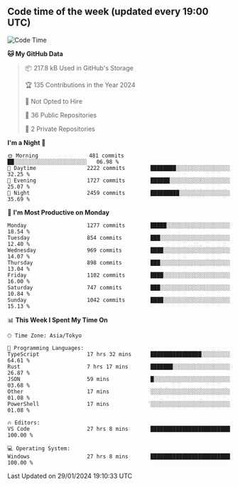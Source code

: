 ## Code time of the week (updated every 19:00 UTC)

<!--START_SECTION:waka-->
![Code Time](http://img.shields.io/badge/Code%20Time-2%2C589%20hrs%2043%20mins-blue)

**🐱 My GitHub Data** 

> 📦 217.8 kB Used in GitHub's Storage 
 > 
> 🏆 135 Contributions in the Year 2024
 > 
> 🚫 Not Opted to Hire
 > 
> 📜 36 Public Repositories 
 > 
> 🔑 2 Private Repositories 
 > 
**I'm a Night 🦉** 

```text
🌞 Morning                481 commits         ██░░░░░░░░░░░░░░░░░░░░░░░   06.98 % 
🌆 Daytime                2222 commits        ████████░░░░░░░░░░░░░░░░░   32.25 % 
🌃 Evening                1727 commits        ██████░░░░░░░░░░░░░░░░░░░   25.07 % 
🌙 Night                  2459 commits        █████████░░░░░░░░░░░░░░░░   35.69 % 
```
📅 **I'm Most Productive on Monday** 

```text
Monday                   1277 commits        █████░░░░░░░░░░░░░░░░░░░░   18.54 % 
Tuesday                  854 commits         ███░░░░░░░░░░░░░░░░░░░░░░   12.40 % 
Wednesday                969 commits         ████░░░░░░░░░░░░░░░░░░░░░   14.07 % 
Thursday                 898 commits         ███░░░░░░░░░░░░░░░░░░░░░░   13.04 % 
Friday                   1102 commits        ████░░░░░░░░░░░░░░░░░░░░░   16.00 % 
Saturday                 747 commits         ███░░░░░░░░░░░░░░░░░░░░░░   10.84 % 
Sunday                   1042 commits        ████░░░░░░░░░░░░░░░░░░░░░   15.13 % 
```


📊 **This Week I Spent My Time On** 

```text
🕑︎ Time Zone: Asia/Tokyo

💬 Programming Languages: 
TypeScript               17 hrs 32 mins      ████████████████░░░░░░░░░   64.61 % 
Rust                     7 hrs 17 mins       ███████░░░░░░░░░░░░░░░░░░   26.87 % 
JSON                     59 mins             █░░░░░░░░░░░░░░░░░░░░░░░░   03.68 % 
Other                    17 mins             ░░░░░░░░░░░░░░░░░░░░░░░░░   01.08 % 
PowerShell               17 mins             ░░░░░░░░░░░░░░░░░░░░░░░░░   01.08 % 

🔥 Editors: 
VS Code                  27 hrs 8 mins       █████████████████████████   100.00 % 

💻 Operating System: 
Windows                  27 hrs 8 mins       █████████████████████████   100.00 % 
```


 Last Updated on 29/01/2024 19:10:33 UTC
<!--END_SECTION:waka-->